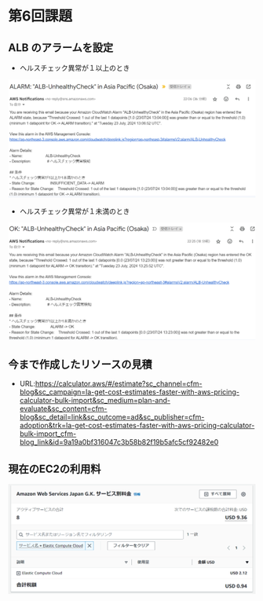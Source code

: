 # 第6回課題

## ALB のアラームを設定

* ヘルスチェック異常が１以上のとき

![alarm](images06/alarm.png)

* ヘルスチェック異常が１未満のとき

![ok](images06/ok.png)

## 今まで作成したリソースの見積

* URL:https://calculator.aws/#/estimate?sc_channel=cfm-blog&sc_campaign=la-get-cost-estimates-faster-with-aws-pricing-calculator-bulk-import&sc_medium=plan-and-evaluate&sc_content=cfm-blog&sc_detail=link&sc_outcome=ad&sc_publisher=cfm-adoption&trk=la-get-cost-estimates-faster-with-aws-pricing-calculator-bulk-import_cfm-blog_link&id=9a19a0bf316047c3b58b82f19b5afc5cf92482e0

## 現在のEC2の利用料

![billing](images06/billing.png) 
